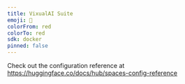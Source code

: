 ```yaml
---
title: VixualAI Suite
emoji: 🦀
colorFrom: red
colorTo: red
sdk: docker
pinned: false
---
```


Check out the configuration reference at https://huggingface.co/docs/hub/spaces-config-reference
